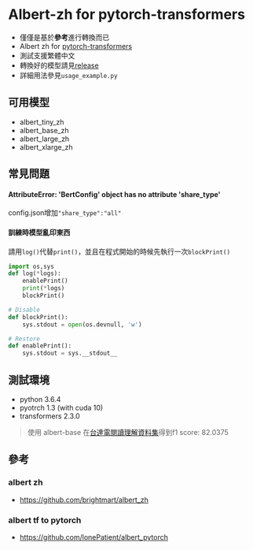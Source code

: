 # Albert-zh for pytorch-transformers
- 僅僅是基於**參考**進行轉換而已
- Albert zh for [pytorch-transformers](https://github.com/huggingface/transformers)
- 測試支援繁體中文
- 轉換好的模型請見[release](https://github.com/p208p2002/albert-zh-convert-testing/releases)
- 詳細用法參見`usage_example.py`

## 可用模型 
- albert_tiny_zh
- albert_base_zh
- albert_large_zh
- albert_xlarge_zh

## 常見問題
#### AttributeError: 'BertConfig' object has no attribute 'share_type'
config.json增加`"share_type":"all"`

#### 訓練時模型亂印東西
請用`log()`代替`print()`，並且在程式開始的時候先執行一次`blockPrint()`
```python
import os,sys
def log(*logs):
    enablePrint()
    print(*logs)
    blockPrint()

# Disable
def blockPrint():
    sys.stdout = open(os.devnull, 'w')

# Restore
def enablePrint():
    sys.stdout = sys.__stdout__
```

## 測試環境
- python 3.6.4
- pyotrch 1.3 (with cuda 10)
- transformers 2.3.0
> 使用 albert-base 在[台達電閱讀理解資料集](https://github.com/DRCKnowledgeTeam/DRCD)得到f1 score: 82.0375

## 參考
### albert zh
- https://github.com/brightmart/albert_zh
### albert tf to pytorch
- https://github.com/lonePatient/albert_pytorch
